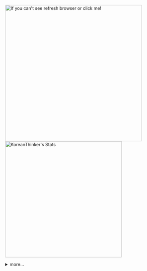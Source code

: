 <p  >
  <a target="_blank" href="https://github-readme-stats.vercel.app/api/wakatime?username=KoreanThinker&layout=compact&theme=dark&hide_border=true&langs_count=32" >
    <img width="440px"  src="https://github-readme-stats.vercel.app/api/wakatime?username=KoreanThinker&layout=compact&theme=dark&hide_border=true&langs_count=6" alt="If you can't see refresh browser or click me!" /> 
  </a>
    <img width="375px" src="https://github-readme-stats.vercel.app/api?username=KoreanThinker&theme=dark&hide_border=true&count_private=true" alt="KoreanThinker's Stats" />
</p>
<details>
<summary>more...</summary>
 
    
<!--START_SECTION:waka-->
**I'm a Night 🦉** 

```text
🌞 Morning    18 commits     ░░░░░░░░░░░░░░░░░░░░░░░░░   1.66% 
🌆 Daytime    373 commits    ████████░░░░░░░░░░░░░░░░░   34.35% 
🌃 Evening    606 commits    ██████████████░░░░░░░░░░░   55.8% 
🌙 Night      89 commits     ██░░░░░░░░░░░░░░░░░░░░░░░   8.2%

```
📅 **I'm Most Productive on Monday** 

```text
Monday       210 commits    ████░░░░░░░░░░░░░░░░░░░░░   19.34% 
Tuesday      171 commits    ████░░░░░░░░░░░░░░░░░░░░░   15.75% 
Wednesday    177 commits    ████░░░░░░░░░░░░░░░░░░░░░   16.3% 
Thursday     186 commits    ████░░░░░░░░░░░░░░░░░░░░░   17.13% 
Friday       143 commits    ███░░░░░░░░░░░░░░░░░░░░░░   13.17% 
Saturday     87 commits     ██░░░░░░░░░░░░░░░░░░░░░░░   8.01% 
Sunday       112 commits    ██░░░░░░░░░░░░░░░░░░░░░░░   10.31%

```


📊 **This Week I Spent My Time On** 

```text
⌚︎ Time Zone: Asia/Seoul

🐱‍💻 Projects: 
FrontEnd                 4 hrs 32 mins       ████████░░░░░░░░░░░░░░░░░   32.17% 
backend                  2 hrs 48 mins       █████░░░░░░░░░░░░░░░░░░░░   19.89% 
music-shorts             2 hrs 31 mins       ████░░░░░░░░░░░░░░░░░░░░░   17.92% 
pires                    1 hr 44 mins        ███░░░░░░░░░░░░░░░░░░░░░░   12.3% 
gilberto                 59 mins             █░░░░░░░░░░░░░░░░░░░░░░░░   6.97%

```


 Last Updated on 11/01/2022
<!--END_SECTION:waka-->
</details>

